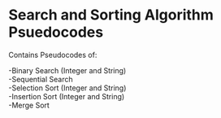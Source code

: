 # Search and Sorting Algorithm Psuedocodes
Contains Pseudocodes of:

-Binary Search (Integer and String) <br />
-Sequential Search  <br />
-Selection Sort (Integer and String)  <br />
-Insertion Sort (Integer and String)  <br />
-Merge Sort
